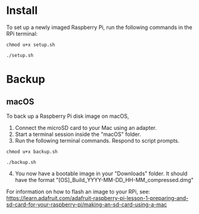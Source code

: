 
# Install
To set up a newly imaged Raspberry Pi,
run the following commands in the RPi terminal:

```chmod u+x setup.sh```

```./setup.sh```



# Backup
## macOS
To back up a Raspberry Pi disk image on macOS,
1. Connect the microSD card to your Mac using an adapter.
2. Start a terminal session inside the "macOS" folder.
3. Run the following terminal commands. Respond to script prompts.

```chmod u+x backup.sh```

```./backup.sh```

4. You now have a bootable image in your "Downloads" folder. It should have the format "[OS]_Build_YYYY-MM-DD_HH-MM_compressed.dmg"

For information on how to flash an image to your RPi, see: https://learn.adafruit.com/adafruit-raspberry-pi-lesson-1-preparing-and-sd-card-for-your-raspberry-pi/making-an-sd-card-using-a-mac